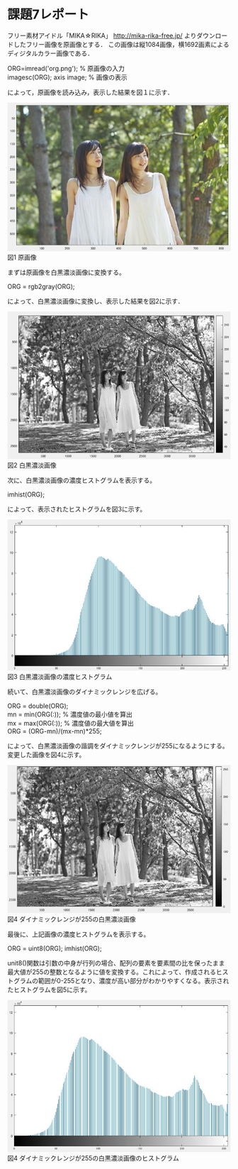 
# 課題7レポート

フリー素材アイドル「MIKA☆RIKA」 http://mika-rika-free.jp/ よりダウンロードしたフリー画像を原画像とする．
この画像は縦1084画像，横1692画素によるディジタルカラー画像である．

ORG=imread('org.png'); % 原画像の入力  
imagesc(ORG); axis image; % 画像の表示

によって，原画像を読み込み，表示した結果を図１に示す．

![原画像](https://github.com/muinus/lecture_image_processing/blob/master/kadai1/kadai1_1.JPG?raw=true)   
図1 原画像  


まずは原画像を白黒濃淡画像に変換する。

ORG = rgb2gray(ORG);  

によって、白黒濃淡画像に変換し、表示した結果を図2に示す．

![濃淡画像](https://github.com/muinus/lecture_image_processing/blob/master/kadai7/kadai7_1.JPG?raw=true)   
図2 白黒濃淡画像  

次に、白黒濃淡画像の濃度ヒストグラムを表示する。

imhist(ORG);

によって、表示されたヒストグラムを図3に示す。

![濃淡画像](https://github.com/muinus/lecture_image_processing/blob/master/kadai7/kadai7_2.JPG?raw=true)   
図3 白黒濃淡画像の濃度ヒストグラム

続いて、白黒濃淡画像のダイナミックレンジを広げる。

ORG = double(ORG);  
mn = min(ORG(:)); % 濃度値の最小値を算出  
mx = max(ORG(:)); % 濃度値の最大値を算出  
ORG = (ORG-mn)/(mx-mn)*255;  

によって、白黒濃淡画像の諧調をダイナミックレンジが255になるようにする。変更した画像を図4に示す。

![変更画像](https://github.com/muinus/lecture_image_processing/blob/master/kadai7/kadai7_3.JPG?raw=true)   
図4 ダイナミックレンジが255の白黒濃淡画像

最後に、上記画像の濃度ヒストグラムを表示する。

ORG = uint8(ORG);
imhist(ORG);

unit8()関数は引数の中身が行列の場合、配列の要素を要素間の比を保ったまま最大値が255の整数となるように値を変換する。これによって、作成されるヒストグラムの範囲が0-255となり、濃度が高い部分がわかりやすくなる。表示されたヒストグラムを図5に示す。

![ヒストグラム](https://github.com/muinus/lecture_image_processing/blob/master/kadai7/kadai7_4.JPG?raw=true)   
図4 ダイナミックレンジが255の白黒濃淡画像のヒストグラム
